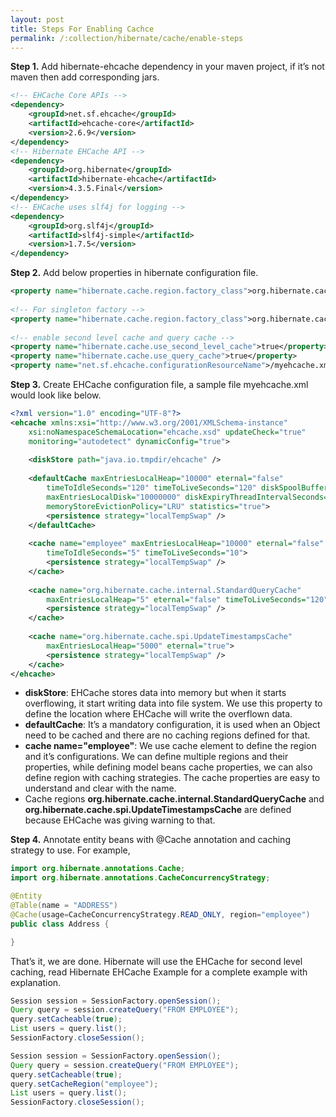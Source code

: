 ```yaml
---
layout: post
title: Steps For Enabling Cachce
permalink: /:collection/hibernate/cache/enable-steps
---
```


**Step 1.**	Add hibernate-ehcache dependency in your maven project, if it’s not maven then add corresponding jars.

```xml
<!-- EHCache Core APIs --> 
<dependency> 
	<groupId>net.sf.ehcache</groupId> 
	<artifactId>ehcache-core</artifactId> 
	<version>2.6.9</version> 
</dependency> 
<!-- Hibernate EHCache API --> 
<dependency> 
	<groupId>org.hibernate</groupId> 
	<artifactId>hibernate-ehcache</artifactId> 
	<version>4.3.5.Final</version> 
</dependency> 
<!-- EHCache uses slf4j for logging --> 
<dependency> 
	<groupId>org.slf4j</groupId> 
	<artifactId>slf4j-simple</artifactId> 
	<version>1.7.5</version> 
</dependency>
```

**Step 2.**	Add below properties in hibernate configuration file.

```xml
<property name="hibernate.cache.region.factory_class">org.hibernate.cache.ehcache.EhCacheRegionFactory</property>
         
<!-- For singleton factory -->
<property name="hibernate.cache.region.factory_class">org.hibernate.cache.ehcache.SingletonEhCacheRegionFactory</property>
          
<!-- enable second level cache and query cache -->
<property name="hibernate.cache.use_second_level_cache">true</property>
<property name="hibernate.cache.use_query_cache">true</property>
<property name="net.sf.ehcache.configurationResourceName">/myehcache.xml</property>
```

**Step 3.**	Create EHCache configuration file, a sample file myehcache.xml would look like below.

```xml
<?xml version="1.0" encoding="UTF-8"?>
<ehcache xmlns:xsi="http://www.w3.org/2001/XMLSchema-instance"
    xsi:noNamespaceSchemaLocation="ehcache.xsd" updateCheck="true"
    monitoring="autodetect" dynamicConfig="true">
 
    <diskStore path="java.io.tmpdir/ehcache" />
 
    <defaultCache maxEntriesLocalHeap="10000" eternal="false"
        timeToIdleSeconds="120" timeToLiveSeconds="120" diskSpoolBufferSizeMB="30"
        maxEntriesLocalDisk="10000000" diskExpiryThreadIntervalSeconds="120"
        memoryStoreEvictionPolicy="LRU" statistics="true">
        <persistence strategy="localTempSwap" />
    </defaultCache>
 
    <cache name="employee" maxEntriesLocalHeap="10000" eternal="false"
        timeToIdleSeconds="5" timeToLiveSeconds="10">
        <persistence strategy="localTempSwap" />
    </cache>
 
    <cache name="org.hibernate.cache.internal.StandardQueryCache"
        maxEntriesLocalHeap="5" eternal="false" timeToLiveSeconds="120">
        <persistence strategy="localTempSwap" />
    </cache>
 
    <cache name="org.hibernate.cache.spi.UpdateTimestampsCache"
        maxEntriesLocalHeap="5000" eternal="true">
        <persistence strategy="localTempSwap" />
    </cache>
</ehcache>
```

-	**diskStore**: EHCache stores data into memory but when it starts overflowing, it start writing data into file system. We use this property to define the location where EHCache will write the overflown data.
-	**defaultCache**: It’s a mandatory configuration, it is used when an Object need to be cached and there are no caching regions defined for that.
-	**cache name="employee"**: We use cache element to define the region and it’s configurations. We can define multiple regions and their properties, while defining model beans cache properties, we can also define region with caching strategies. The cache properties are easy to understand and clear with the name.
-	Cache regions **org.hibernate.cache.internal.StandardQueryCache** and **org.hibernate.cache.spi.UpdateTimestampsCache** are defined because EHCache was giving warning to that.

**Step 4.**	Annotate entity beans with @Cache annotation and caching strategy to use. For example,

```java
import org.hibernate.annotations.Cache;
import org.hibernate.annotations.CacheConcurrencyStrategy;

@Entity
@Table(name = "ADDRESS")
@Cache(usage=CacheConcurrencyStrategy.READ_ONLY, region="employee")
public class Address {

}
```
That’s it, we are done. Hibernate will use the EHCache for second level caching, read Hibernate EHCache Example for a complete example with explanation.

```java
Session session = SessionFactory.openSession();
Query query = session.createQuery("FROM EMPLOYEE");
query.setCacheable(true);
List users = query.list();
SessionFactory.closeSession();

Session session = SessionFactory.openSession();
Query query = session.createQuery("FROM EMPLOYEE");
query.setCacheable(true);
query.setCacheRegion("employee");
List users = query.list();
SessionFactory.closeSession();
```
